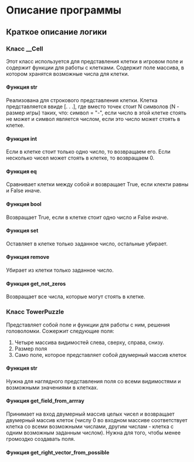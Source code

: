 # Описание программы

## Краткое описание логики

### Класс __Cell 

Этот класс используется для представления клетки в игровом поле и содержит функции для работы с клетками.
Содержит поле массива, в котором хранятся возможные числа для клетки.

#### Функция __str__ 

Реализована для строкового представления клетки. Клетка представляется ввиде [. . .], где вместо точек 
стоит N символов (N - размер игры) таких, что: символ = "-", если число в этой клетке стоять не может
и символ является числом, если это число может стоять в клетке. 

#### Функция __int__

Если в клетке стоит только одно число, то возвращаем его. Если несколько чисел может стоять в клетке, то
возвращаем 0.

#### Функция __eq__

Сравнивает клетки между собой и возвращает True, если клекти равны и False иначе.

#### Функция __bool__

Возвращает True, если в клетке стоит одно число и False иначе.

#### Функция set

Оставляет в клетке только заданное число, остальные убирает.

#### Функция remove

Убирает из клетки только заданное число.

#### Функция get_not_zeros

Возвращает все числа, которые могут стоять в клетке.

### Класс TowerPuzzle

Представляет собой поле и функции для работы с ним, решения головоломки. Сожержит следующие поля:

1. Четыре массива видимостей слева, сверху, справа, снизу.
2. Размер поля
3. Само поле, которое представляет собой двумерный массив клеток

#### Функция __str__

Нужна для наглядного представления поля со всеми видимостями и возможными значениями в клетках.

#### Функция get_field_from_arrray

Принимает на вход двумерный массив целых чисел и возвращает двумерный массив клеток 
(числу 0 во входном массиве соответствует клетка со всеми возможными числами, другим числам - клетка
с одним возможным заданным числом). Нужна для того, чтобы менее громоздко создавать поля.

#### Функция get_right_vector_from_possible

